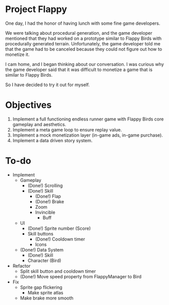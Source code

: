 # Project Flappy
One day, I had the honor of having lunch with some fine game developers.

We were talking about procedural generation, and the game developer mentioned that they had worked on a prototype similar to Flappy Birds with procedurally generated terrain.
Unfortunately, the game developer told me that the game had to be canceled because they could not figure out how to monetize it.

I cam home, and I began thinking about our conversation. I was curious why the game developer said that it was difficult to monetize a game that is similar to Flappy Birds. 

So I have decided to try it out for myself.

# Objectives
1. Implement a full functioning endless runner game with Flappy Birds core gameplay and aesthetics.
2. Implement a meta game loop to ensure replay value.
3. Implement a mock monetization layer (in-game ads, in-game purchase).
4. Implement a data driven story system.

# To-do
- Implement
  - Gameplay
    - (Done!) Scrolling
    - (Done!) Skill
      - (Done!) Flap
      - (Done!) Brake
      - Zoom
      - Invincible
        - Buff
  - UI
    - (Done!) Sprite number (Score)
    - Skill buttons
      - (Done!) Cooldown timer
      - Icons
  - (Done!) Data System
    - (Done!) Skill
    - Character (Bird)
- Refactor
  - Split skill button and cooldown timer
  - (Done!) Move speed property from FlappyManager to Bird
- Fix
  - Sprite gap flickering
    - Make sprite atlas
  - Make brake more smooth
